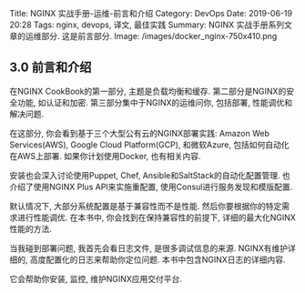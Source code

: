 Title: NGINX 实战手册-运维-前言和介绍
Category: DevOps
Date: 2019-06-19 20:28
Tags: nginx, devops, 译文, 最佳实践
Summary: NGINX 实战手册系列文章的运维部分. 这是前言部分.
Image: /images/docker_nginx-750x410.png

## 3.0 前言和介绍

在NGINX CookBook的第一部分, 主题是负载均衡和缓存. 第二部分是NGINX的安全功能, 如认证和加密. 第三部分集中于NGINX的运维问你, 包括部署, 性能调优和解决问题.

在这部分, 你会看到基于三个大型公有云的NGINX部署实践: Amazon Web Services(AWS), Google Cloud Platform(GCP), 和微软Azure, 包括如何自动化在AWS上部署. 如果你计划使用Docker, 也有相关内容.

安装也会深入讨论使用Puppet, Chef, Ansible和SaltStack的自动化配置管理. 也介绍了使用NGINX Plus API来实施重配置, 使用Consul进行服务发现和模版配置.

默认情况下, 大部分系统配置是基于兼容性而不是性能. 然后你要根据你的特定需求进行性能调优. 在本书中, 你会找到在保持兼容性的前提下, 详细的最大化NGINX性能的方法.

当我碰到部署问题, 我首先会看日志文件, 是很多调试信息的来源. NGINX有维护详细的, 高度配置化的日志来帮助你定位问题. 本书中包含NGINX日志的详细内容.

它会帮助你安装, 监控, 维护NGINX应用交付平台.
